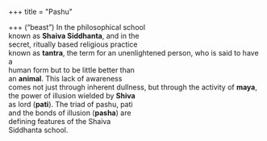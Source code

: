 +++
title = "Pashu"

+++
(“beast”) In the philosophical school  
known as **Shaiva Siddhanta**, and in the  
secret, ritually based religious practice  
known as **tantra**, the term for an unenlightened person, who is said to have a  
human form but to be little better than  
an **animal**. This lack of awareness  
comes not just through inherent dullness, but through the activity of **maya**,  
the power of illusion wielded by **Shiva**  
as lord (**pati**). The triad of pashu, pati  
and the bonds of illusion (**pasha**) are  
defining features of the Shaiva  
Siddhanta school.